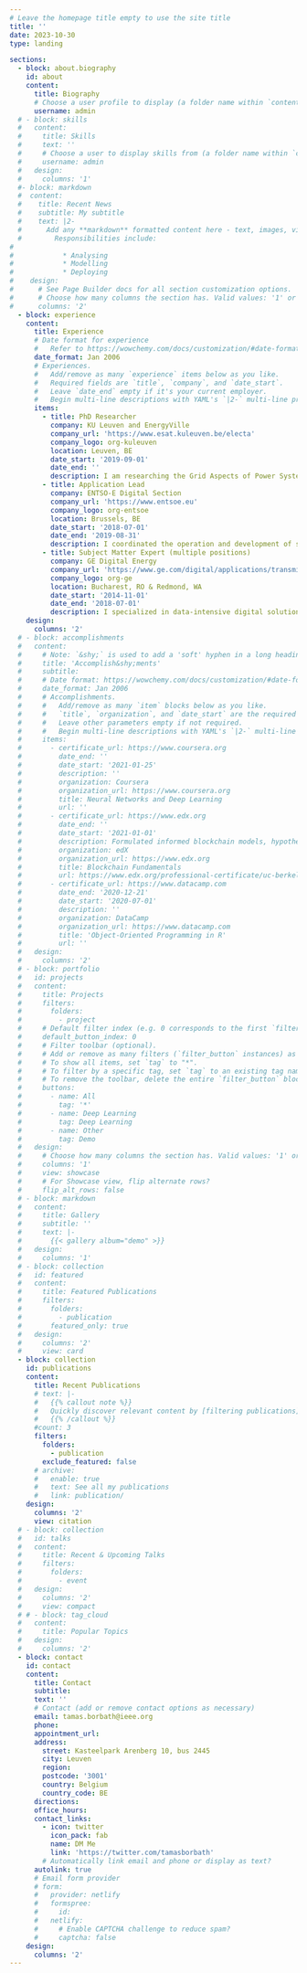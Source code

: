 ```yaml
---
# Leave the homepage title empty to use the site title
title: ''
date: 2023-10-30
type: landing

sections:
  - block: about.biography
    id: about
    content:
      title: Biography
      # Choose a user profile to display (a folder name within `content/authors/`)
      username: admin
  # - block: skills
  #   content:
  #     title: Skills
  #     text: ''
  #     # Choose a user to display skills from (a folder name within `content/authors/`)
  #     username: admin
  #   design:
  #     columns: '1'
  #- block: markdown
  #  content:
  #    title: Recent News
  #    subtitle: My subtitle
  #    text: |2-
  #      Add any **markdown** formatted content here - text, images, videos, galleries - and even HTML code!
  #        Responsibilities include:
#
#            * Analysing
#            * Modelling
#            * Deploying
#    design:
#      # See Page Builder docs for all section customization options.
#      # Choose how many columns the section has. Valid values: '1' or '2'.
#      columns: '2'
  - block: experience
    content:
      title: Experience
      # Date format for experience
      #   Refer to https://wowchemy.com/docs/customization/#date-format
      date_format: Jan 2006
      # Experiences.
      #   Add/remove as many `experience` items below as you like.
      #   Required fields are `title`, `company`, and `date_start`.
      #   Leave `date_end` empty if it's your current employer.
      #   Begin multi-line descriptions with YAML's `|2-` multi-line prefix.
      items:
        - title: PhD Researcher
          company: KU Leuven and EnergyVille
          company_url: 'https://www.esat.kuleuven.be/electa'
          company_logo: org-kuleuven
          location: Leuven, BE
          date_start: '2019-09-01'
          date_end: ''
          description: I am researching the Grid Aspects of Power System Adequacy at the [Electrical Energy & Computer Architectures (ELECTA)](https://www.esat.kuleuven.be/electa') research group of KU Leuven and the [Decision Support for Grid Operators team of Energyville](https://www.energyville.be/en/research/electrical-networks).
        - title: Application Lead
          company: ENTSO-E Digital Section
          company_url: 'https://www.entsoe.eu'
          company_logo: org-entsoe
          location: Brussels, BE
          date_start: '2018-07-01'
          date_end: '2019-08-31'
          description: I coordinated the operation and development of shared big data platforms for [market](https://transparency.entsoe.eu) and [statistical data](https://www.entsoe.eu/publications/statistics-and-data/) of European power system actors.
        - title: Subject Matter Expert (multiple positions)
          company: GE Digital Energy
          company_url: 'https://www.ge.com/digital/applications/transmission/'
          company_logo: org-ge
          location: Bucharest, RO & Redmond, WA
          date_start: '2014-11-01'
          date_end: '2018-07-01'
          description: I specialized in data-intensive digital solutions for power system operators. Worked with 20+ utilities from 5 continents and contributed code and design to [GE's Advanced EMS Platform](https://www.ge.com/digital/applications/transmission/advanced-energy-management-system-aems) and Network Model Manager.
    design:
      columns: '2'
  # - block: accomplishments
  #   content:
  #     # Note: `&shy;` is used to add a 'soft' hyphen in a long heading.
  #     title: 'Accomplish&shy;ments'
  #     subtitle:
  #     # Date format: https://wowchemy.com/docs/customization/#date-format
  #     date_format: Jan 2006
  #     # Accomplishments.
  #     #   Add/remove as many `item` blocks below as you like.
  #     #   `title`, `organization`, and `date_start` are the required parameters.
  #     #   Leave other parameters empty if not required.
  #     #   Begin multi-line descriptions with YAML's `|2-` multi-line prefix.
  #     items:
  #       - certificate_url: https://www.coursera.org
  #         date_end: ''
  #         date_start: '2021-01-25'
  #         description: ''
  #         organization: Coursera
  #         organization_url: https://www.coursera.org
  #         title: Neural Networks and Deep Learning
  #         url: ''
  #       - certificate_url: https://www.edx.org
  #         date_end: ''
  #         date_start: '2021-01-01'
  #         description: Formulated informed blockchain models, hypotheses, and use cases.
  #         organization: edX
  #         organization_url: https://www.edx.org
  #         title: Blockchain Fundamentals
  #         url: https://www.edx.org/professional-certificate/uc-berkeleyx-blockchain-fundamentals
  #       - certificate_url: https://www.datacamp.com
  #         date_end: '2020-12-21'
  #         date_start: '2020-07-01'
  #         description: ''
  #         organization: DataCamp
  #         organization_url: https://www.datacamp.com
  #         title: 'Object-Oriented Programming in R'
  #         url: ''
  #   design:
  #     columns: '2'
  # - block: portfolio
  #   id: projects
  #   content:
  #     title: Projects
  #     filters:
  #       folders:
  #         - project
  #     # Default filter index (e.g. 0 corresponds to the first `filter_button` instance below).
  #     default_button_index: 0
  #     # Filter toolbar (optional).
  #     # Add or remove as many filters (`filter_button` instances) as you like.
  #     # To show all items, set `tag` to "*".
  #     # To filter by a specific tag, set `tag` to an existing tag name.
  #     # To remove the toolbar, delete the entire `filter_button` block.
  #     buttons:
  #       - name: All
  #         tag: '*'
  #       - name: Deep Learning
  #         tag: Deep Learning
  #       - name: Other
  #         tag: Demo
  #   design:
  #     # Choose how many columns the section has. Valid values: '1' or '2'.
  #     columns: '1'
  #     view: showcase
  #     # For Showcase view, flip alternate rows?
  #     flip_alt_rows: false
  # - block: markdown
  #   content:
  #     title: Gallery
  #     subtitle: ''
  #     text: |-
  #       {{< gallery album="demo" >}}
  #   design:
  #     columns: '1'
  # - block: collection
  #   id: featured
  #   content:
  #     title: Featured Publications
  #     filters:
  #       folders:
  #         - publication
  #       featured_only: true
  #   design:
  #     columns: '2'
  #     view: card
  - block: collection
    id: publications
    content:
      title: Recent Publications
      # text: |-
      #   {{% callout note %}}
      #   Quickly discover relevant content by [filtering publications](./publication/).
      #   {{% /callout %}}
      #count: 3
      filters:
        folders:
          - publication
        exclude_featured: false
      # archive:
      #   enable: true
      #   text: See all my publications
      #   link: publication/
    design:
      columns: '2'
      view: citation
  # - block: collection
  #   id: talks
  #   content:
  #     title: Recent & Upcoming Talks
  #     filters:
  #       folders:
  #         - event
  #   design:
  #     columns: '2'
  #     view: compact
  # # - block: tag_cloud
  #   content:
  #     title: Popular Topics
  #   design:
  #     columns: '2'
  - block: contact
    id: contact
    content:
      title: Contact
      subtitle:
      text: ''
      # Contact (add or remove contact options as necessary)
      email: tamas.borbath@ieee.org
      phone: 
      appointment_url:
      address:
        street: Kasteelpark Arenberg 10, bus 2445
        city: Leuven
        region: 
        postcode: '3001'
        country: Belgium
        country_code: BE
      directions:
      office_hours:
      contact_links:
        - icon: twitter
          icon_pack: fab
          name: DM Me
          link: 'https://twitter.com/tamasborbath'
        # Automatically link email and phone or display as text?
      autolink: true
      # Email form provider
      # form:
      #   provider: netlify
      #   formspree:
      #     id:
      #   netlify:
      #     # Enable CAPTCHA challenge to reduce spam?
      #     captcha: false
    design:
      columns: '2'
---
```

